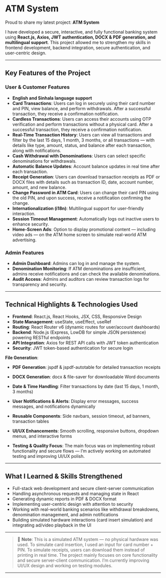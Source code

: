 # ATM System

Proud to share my latest project: **ATM System**

I have developed a secure, interactive, and fully functional banking system using **React.js, Axios, JWT authentication, DOCX & PDF generation, and multilingual support**. This project allowed me to strengthen my skills in frontend development, backend integration, secure authentication, and user-centric design.

---

## Key Features of the Project

### User & Customer Features
- **English and Sinhala language support**
- **Card Transactions**: Users can log in securely using their card number and PIN, view balance, and perform withdrawals. After a successful transaction, they receive a confirmation notification.
- **Cardless Transactions**: Users can access their accounts using OTP verification and perform transactions without a physical card. After a successful transaction, they receive a confirmation notification.
- **Real-Time Transaction History**: Users can view all transactions and filter by the last 15 days, 1 month, 3 months, or all transactions — with details like type, amount, status, and balance after each transaction, along with notifications.
- **Cash Withdrawal with Denominations**: Users can select specific denominations for withdrawals.
- **Automatic Balance Updates**: Account balance updates in real time after each transaction.
- **Receipt Generation**: Users can download transaction receipts as PDF or DOCX files with details such as transaction ID, date, account number, amount, and new balance.
- **Change Password in ATM Card**: Users can change their card PIN using the old PIN, and upon success, receive a notification confirming the change.
- **Internationalization (i18n)**: Multilingual support for user-friendly interaction.
- **Session Timeout Management**: Automatically logs out inactive users to enhance security.
- **Home-Screen Ads**: Option to display promotional content — including video ads — on the ATM home screen to simulate real-world ATM advertising.

### Admin Features
- **Admin Dashboard**: Admins can log in and manage the system.
- **Denomination Monitoring**: If ATM denominations are insufficient, admins receive notifications and can check the available denominations.
- **Audit Access**: Admins and auditors can review transaction logs for transparency and security.

---

## Technical Highlights & Technologies Used
- **Frontend**: React.js, React Hooks, JSX, CSS, Responsive Design
- **State Management**: useState, useEffect, useRef
- **Routing**: React Router v6 (dynamic routes for user/account dashboards)
- **Backend**: Node.js (Express, LowDB for simple JSON persistence) powering RESTful endpoints
- **API Integration**: Axios for REST API calls with JWT token authentication
- **Security**: JWT token-based authentication for secure login

**File Generation**:
- **PDF Generation**: jspdf & jspdf-autotable for detailed transaction receipts
- **DOCX Generation**: docx & file-saver for downloadable Word documents

- **Date & Time Handling**: Filter transactions by date (last 15 days, 1 month, 3 months)
- **User Notifications & Alerts**: Display error messages, success messages, and notifications dynamically
- **Reusable Components**: Side navbars, session timeout, ad banners, transaction tables
- **UI/UX Enhancements**: Smooth scrolling, responsive buttons, dropdown menus, and interactive forms
- **Testing & Quality Focus**: The main focus was on implementing robust functionality and secure flows — I’m actively working on automated testing and improving UI/UX polish.

---

## What I Learned & Skills Strengthened
- Full-stack web development and secure client-server communication
- Handling asynchronous requests and managing state in React
- Generating dynamic reports in PDF & DOCX format
- Implementing user-centric design with attention to security
- Working with real-world banking scenarios like withdrawal breakdowns, denomination management, and admin notifications
- Building simulated hardware interactions (card insert simulation) and integrating ad/video playback in the UI

---

> 🧠 **Note**: This is a simulated ATM system — no physical hardware was used. To simulate card insertion, I used an input for card number + PIN. To simulate receipts, users can download them instead of printing in real time. The project mainly focuses on core functionality and secure server-client communication. I’m currently improving UI/UX design and working on testing modules.

---



